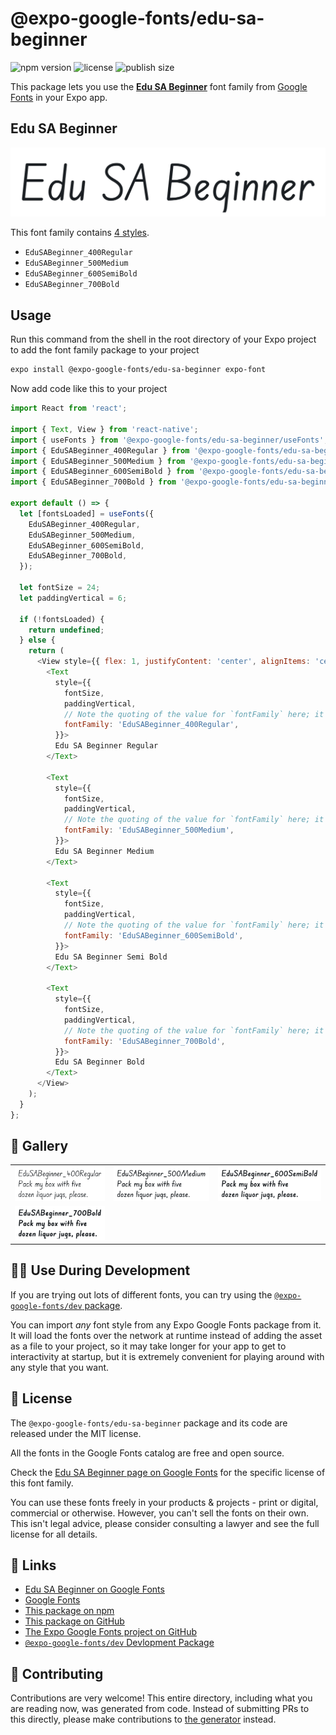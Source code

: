 # @expo-google-fonts/edu-sa-beginner

![npm version](https://flat.badgen.net/npm/v/@expo-google-fonts/edu-sa-beginner)
![license](https://flat.badgen.net/github/license/expo/google-fonts)
![publish size](https://flat.badgen.net/packagephobia/install/@expo-google-fonts/edu-sa-beginner)

This package lets you use the [**Edu SA Beginner**](https://fonts.google.com/specimen/Edu+SA+Beginner) font family from [Google Fonts](https://fonts.google.com/) in your Expo app.

## Edu SA Beginner

![Edu SA Beginner](./font-family.png)

This font family contains [4 styles](#-gallery).

- `EduSABeginner_400Regular`
- `EduSABeginner_500Medium`
- `EduSABeginner_600SemiBold`
- `EduSABeginner_700Bold`

## Usage

Run this command from the shell in the root directory of your Expo project to add the font family package to your project
```sh
expo install @expo-google-fonts/edu-sa-beginner expo-font
```

Now add code like this to your project
```js
import React from 'react';

import { Text, View } from 'react-native';
import { useFonts } from '@expo-google-fonts/edu-sa-beginner/useFonts';
import { EduSABeginner_400Regular } from '@expo-google-fonts/edu-sa-beginner/400Regular';
import { EduSABeginner_500Medium } from '@expo-google-fonts/edu-sa-beginner/500Medium';
import { EduSABeginner_600SemiBold } from '@expo-google-fonts/edu-sa-beginner/600SemiBold';
import { EduSABeginner_700Bold } from '@expo-google-fonts/edu-sa-beginner/700Bold';

export default () => {
  let [fontsLoaded] = useFonts({
    EduSABeginner_400Regular,
    EduSABeginner_500Medium,
    EduSABeginner_600SemiBold,
    EduSABeginner_700Bold,
  });

  let fontSize = 24;
  let paddingVertical = 6;

  if (!fontsLoaded) {
    return undefined;
  } else {
    return (
      <View style={{ flex: 1, justifyContent: 'center', alignItems: 'center' }}>
        <Text
          style={{
            fontSize,
            paddingVertical,
            // Note the quoting of the value for `fontFamily` here; it expects a string!
            fontFamily: 'EduSABeginner_400Regular',
          }}>
          Edu SA Beginner Regular
        </Text>

        <Text
          style={{
            fontSize,
            paddingVertical,
            // Note the quoting of the value for `fontFamily` here; it expects a string!
            fontFamily: 'EduSABeginner_500Medium',
          }}>
          Edu SA Beginner Medium
        </Text>

        <Text
          style={{
            fontSize,
            paddingVertical,
            // Note the quoting of the value for `fontFamily` here; it expects a string!
            fontFamily: 'EduSABeginner_600SemiBold',
          }}>
          Edu SA Beginner Semi Bold
        </Text>

        <Text
          style={{
            fontSize,
            paddingVertical,
            // Note the quoting of the value for `fontFamily` here; it expects a string!
            fontFamily: 'EduSABeginner_700Bold',
          }}>
          Edu SA Beginner Bold
        </Text>
      </View>
    );
  }
};

```

## 🔡 Gallery


||||
|-|-|-|
|![EduSABeginner_400Regular](./EduSABeginner_400Regular.ttf.png)|![EduSABeginner_500Medium](./EduSABeginner_500Medium.ttf.png)|![EduSABeginner_600SemiBold](./EduSABeginner_600SemiBold.ttf.png)||
|![EduSABeginner_700Bold](./EduSABeginner_700Bold.ttf.png)||||


## 👩‍💻 Use During Development

If you are trying out lots of different fonts, you can try using the [`@expo-google-fonts/dev` package](https://github.com/expo/google-fonts/tree/master/font-packages/dev#readme).

You can import *any* font style from any Expo Google Fonts package from it. It will load the fonts
over the network at runtime instead of adding the asset as a file to your project, so it may take longer
for your app to get to interactivity at startup, but it is extremely convenient
for playing around with any style that you want.

## 📖 License

The `@expo-google-fonts/edu-sa-beginner` package and its code are released under the MIT license.

All the fonts in the Google Fonts catalog are free and open source.

Check the [Edu SA Beginner page on Google Fonts](https://fonts.google.com/specimen/Edu+SA+Beginner) for the specific license of this font family.

You can use these fonts freely in your products & projects - print or digital, commercial or otherwise. However, you can't sell the fonts on their own. This isn't legal advice, please consider consulting a lawyer and see the full license for all details.

## 🔗 Links

- [Edu SA Beginner on Google Fonts](https://fonts.google.com/specimen/Edu+SA+Beginner)
- [Google Fonts](https://fonts.google.com/)
- [This package on npm](https://www.npmjs.com/package/@expo-google-fonts/edu-sa-beginner)
- [This package on GitHub](https://github.com/expo/google-fonts/tree/master/font-packages/edu-sa-beginner)
- [The Expo Google Fonts project on GitHub](https://github.com/expo/google-fonts)
- [`@expo-google-fonts/dev` Devlopment Package](https://github.com/expo/google-fonts/tree/master/font-packages/dev)

## 🤝 Contributing

Contributions are very welcome! This entire directory, including what you are reading now, was generated from code. Instead of submitting PRs to this directly, please make contributions to [the generator](https://github.com/expo/google-fonts/tree/master/packages/generator) instead.
